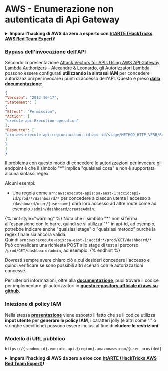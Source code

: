 # AWS - Enumerazione non autenticata di Api Gateway

<details>

<summary><strong>Impara l'hacking di AWS da zero a esperto con</strong> <a href="https://training.hacktricks.xyz/courses/arte"><strong>htARTE (HackTricks AWS Red Team Expert)</strong></a><strong>!</strong></summary>

Altri modi per supportare HackTricks:

* Se vuoi vedere la tua **azienda pubblicizzata in HackTricks** o **scaricare HackTricks in PDF** Controlla i [**PIANI DI ABBONAMENTO**](https://github.com/sponsors/carlospolop)!
* Ottieni il [**merchandising ufficiale di PEASS & HackTricks**](https://peass.creator-spring.com)
* Scopri [**The PEASS Family**](https://opensea.io/collection/the-peass-family), la nostra collezione di [**NFT esclusivi**](https://opensea.io/collection/the-peass-family)
* **Unisciti al** 💬 [**gruppo Discord**](https://discord.gg/hRep4RUj7f) o al [**gruppo telegram**](https://t.me/peass) o **seguici** su **Twitter** 🐦 [**@hacktricks_live**](https://twitter.com/hacktricks_live)**.**
* **Condividi i tuoi trucchi di hacking inviando PR ai** [**HackTricks**](https://github.com/carlospolop/hacktricks) e [**HackTricks Cloud**](https://github.com/carlospolop/hacktricks-cloud) github repos.

</details>

### Bypass dell'invocazione dell'API

Secondo la presentazione [Attack Vectors for APIs Using AWS API Gateway Lambda Authorizers - Alexandre & Leonardo](https://www.youtube.com/watch?v=bsPKk7WDOnE), gli Autorizzatori Lambda possono essere configurati **utilizzando la sintassi IAM** per concedere autorizzazioni per invocare i punti di accesso dell'API. Questo è preso [**dalla documentazione**](https://docs.aws.amazon.com/apigateway/latest/developerguide/api-gateway-control-access-using-iam-policies-to-invoke-api.html):
```json
{
"Version": "2012-10-17",
"Statement": [
{
"Effect": "Permission",
"Action": [
"execute-api:Execution-operation"
],
"Resource": [
"arn:aws:execute-api:region:account-id:api-id/stage/METHOD_HTTP_VERB/Resource-path"
]
}
]
}
```
Il problema con questo modo di concedere le autorizzazioni per invocare gli endpoint è che il simbolo "\*" implica "qualsiasi cosa" e non è supportata alcuna sintassi regex.

Alcuni esempi:

* Una regola come `arn:aws:execute-apis:sa-east-1:accid:api-id/prod/*/dashboard/*` per concedere a ciascun utente l'accesso a `/dashboard/user/{username}` darà loro accesso ad altre route come ad esempio `/admin/dashboard/createAdmin`.

{% hint style="warning" %}
Nota che il simbolo "\*" non si ferma all'espansione con le barre, quindi se si utilizza "\*" in api-id, ad esempio, potrebbe indicare anche "qualsiasi stage" o "qualsiasi metodo" purché la regex finale sia ancora valida.\
Quindi `arn:aws:execute-apis:sa-east-1:accid:*/prod/GET/dashboard/*`\
Può convalidare una richiesta POST allo stage di test al percorso `/prod/GET/dashboard/admin`, ad esempio.
{% endhint %}

Dovresti sempre avere chiaro ciò a cui desideri concedere l'accesso e quindi verificare se sono possibili altri scenari con le autorizzazioni concesse.

Per ulteriori informazioni, oltre alla [**documentazione**](https://docs.aws.amazon.com/apigateway/latest/developerguide/api-gateway-control-access-using-iam-policies-to-invoke-api.html), puoi trovare il codice per implementare gli autorizzatori in [**questo repository ufficiale di aws su github**](https://github.com/awslabs/aws-apigateway-lambda-authorizer-blueprints/tree/master/blueprints).

### Iniezione di policy IAM

Nella stessa [**presentazione**](https://www.youtube.com/watch?v=bsPKk7WDOnE) viene esposto il fatto che se il codice utilizza **input utente** per **generare le policy IAM**, i caratteri jolly (e altri come "." o stringhe specifiche) possono essere inclusi al fine di **eludere le restrizioni**.

### Modello di URL pubblico
```
https://{random_id}.execute-api.{region}.amazonaws.com/{user_provided}
```
<details>

<summary><strong>Impara l'hacking di AWS da zero a eroe con</strong> <a href="https://training.hacktricks.xyz/courses/arte"><strong>htARTE (HackTricks AWS Red Team Expert)</strong></a><strong>!</strong></summary>

Altri modi per supportare HackTricks:

* Se vuoi vedere la tua **azienda pubblicizzata su HackTricks** o **scaricare HackTricks in PDF** Controlla i [**PIANI DI ABBONAMENTO**](https://github.com/sponsors/carlospolop)!
* Ottieni il [**merchandising ufficiale di PEASS & HackTricks**](https://peass.creator-spring.com)
* Scopri [**The PEASS Family**](https://opensea.io/collection/the-peass-family), la nostra collezione di [**NFT**](https://opensea.io/collection/the-peass-family) esclusivi
* **Unisciti al** 💬 [**gruppo Discord**](https://discord.gg/hRep4RUj7f) o al [**gruppo Telegram**](https://t.me/peass) o **seguici** su **Twitter** 🐦 [**@hacktricks_live**](https://twitter.com/hacktricks_live)**.**
* **Condividi i tuoi trucchi di hacking inviando PR ai repository di** [**HackTricks**](https://github.com/carlospolop/hacktricks) e [**HackTricks Cloud**](https://github.com/carlospolop/hacktricks-cloud) su GitHub.

</details>

